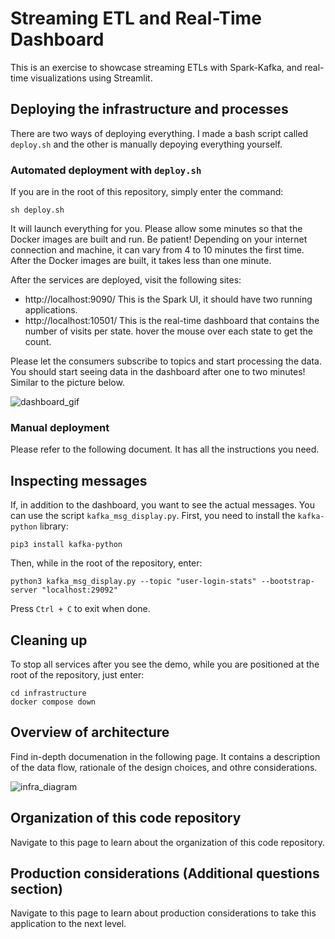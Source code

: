 # Streaming ETL and Real-Time Dashboard

This is an exercise to showcase streaming ETLs with Spark-Kafka, and real-time visualizations using Streamlit.

## Deploying the infrastructure and processes

There are two ways of deploying everything. I made a bash script called `deploy.sh` and the other is manually depoying everything yourself.


### Automated deployment with `deploy.sh`

If you are in the root of this repository, simply enter the command:

```
sh deploy.sh
```

It will launch everything for you. Please allow some minutes so that the Docker images are built and run. Be patient!
Depending on your internet connection and machine, it can vary from 4 to 10 minutes the first time.
After the Docker images are built, it takes less than one minute.

After the services are deployed, visit the following sites:

- http://localhost:9090/ This is the Spark UI, it should have two running applications.
- http://localhost:10501/ This is the real-time dashboard that contains the number of visits per state. hover the mouse over each state to get the count.


Please let the consumers subscribe to topics and start processing the data. You should start seeing data in the dashboard after one to two minutes! Similar to the picture below.

![dashboard_gif](https://github.com/user-attachments/assets/571b039d-e7a0-4742-b32e-4681c31b1d7e)


### Manual deployment

Please refer to the following document. It has all the instructions you need.


## Inspecting messages
If, in addition to the dashboard, you want to see the actual messages. You can use the script `kafka_msg_display.py`.
First, you need to install the `kafka-python` library:

```
pip3 install kafka-python
```

Then, while in the root of the repository, enter:

```
python3 kafka_msg_display.py --topic "user-login-stats" --bootstrap-server "localhost:29092"
```

Press `Ctrl + C` to exit when done.

## Cleaning up
To stop all services after you see the demo, while you are positioned at the root of the repository, just enter:

```
cd infrastructure
docker compose down
```


## Overview of architecture
Find in-depth documenation in the following page. It contains a description of the data flow, rationale of the design choices, and othre considerations.

![infra_diagram](https://github.com/user-attachments/assets/7b1237ba-bf0a-4f8e-a464-e8c9b1eac136)

## Organization of this code repository

Navigate to this page to learn about the organization of this code repository.

## Production considerations (Additional questions section)

Navigate to this page to learn about production considerations to take this application to the next level.



